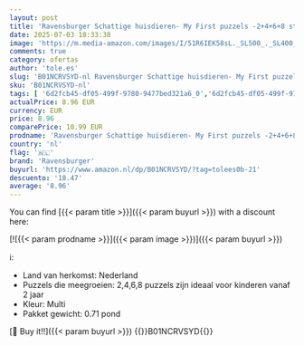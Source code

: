 ```yaml
---
layout: post
title: 'Ravensburger Schattige huisdieren- My First puzzels -2+4+6+8 stukjes - kinderpuzzel'
date: 2025-07-03 18:33:38
image: 'https://m.media-amazon.com/images/I/51R6IEK58sL._SL500_._SL400_.jpg'
comments: true
category: ofertas
author: 'tole.es'
slug: 'B01NCRVSYD-nl Ravensburger Schattige huisdieren- My First puzzels...'
sku: 'B01NCRVSYD-nl'
tags: [ '6d2fcb45-df05-499f-9780-9477bed321a6_0','6d2fcb45-df05-499f-9780-9477bed321a6_2601','6d2fcb45-df05-499f-9780-9477bed321a6_3701','6d2fcb45-df05-499f-9780-9477bed321a6_5301','8','Arborist Merchandising Root','Legpuzzels','Puzzels','Ravensburger NL PBDD 2024','Self Service','Sinterklaas','Special Features Stores','Speelgoed & spellen','ravensburger','🇳🇱', ]
actualPrice: 8.96 EUR
currency: EUR
price: 8.96
comparePrice: 10.99 EUR
prodname: 'Ravensburger Schattige huisdieren- My First puzzels -2+4+6+8 stukjes - kinderpuzzel'
country: 'nl'
flag: '🇳🇱'
brand: 'Ravensburger'
buyurl: 'https://www.amazon.nl/dp/B01NCRVSYD/?tag=tolees0b-21'
descuento: '18.47'
average: '8.96'
---
```


You can find [{{< param title >}}]({{< param buyurl >}}) with a discount here:

[![{{< param prodname >}}]({{< param image >}})]({{< param buyurl >}})

ℹ️:

- Land van herkomst: Nederland
- Puzzels die meegroeien: 2,4,6,8 puzzels zijn ideaal voor kinderen vanaf 2 jaar
- Kleur: Multi
- Pakket gewicht: 0.71 pond

[🛒 Buy it!!]({{< param buyurl >}})
{{<world>}}B01NCRVSYD{{</world>}}
